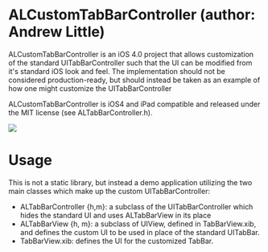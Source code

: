 ALCustomTabBarController (author: Andrew Little)
================================================

ALCustomTabBarController is an iOS 4.0 project that allows customization of the standard UITabBarController such that the UI can be modified from it's standard iOS look and feel.  The implementation should not be considered production-ready, but should instead be taken as an example of how one might customize the UITabBarController  

ALCustomTabBarController is iOS4 and iPad compatible and released under the MIT license (see ALTabBarController.h).

[![](http://dl.dropbox.com/u/6148369/screenshots/custom_tab_bar.png)](http://dl.dropbox.com/u/6148369/screenshots/custom_tab_bar.png)

Usage
=====

This is not a static library, but instead a demo application utilizing the two main classes which make up the custom UITabBarController:

- ALTabBarController {h,m}: a subclass of the UITabBarController which hides the standard UI and uses ALTabBarView in its place
- ALTabBarView {h, m}: a subclass of UIView, defined in TabBarView.xib, and defines the custom UI to be used in place of the standard UITabBar.
- TabBarView.xib: defines the UI for the customized TabBar.

